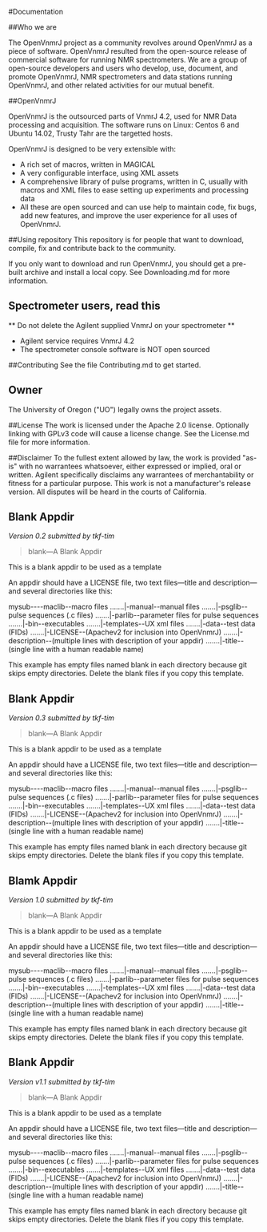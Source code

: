#Documentation

##Who we are

The OpenVnmrJ project as a community revolves around OpenVnmrJ as a piece of software. OpenVnmrJ resulted from the open-source release of commercial software for running NMR spectrometers. We are a group of open-source developers and users who develop, use, document, and promote OpenVnmrJ, NMR spectrometers and data stations running OpenVnmrJ, and other related activities for our mutual benefit.

##OpenVnmrJ

OpenVnmrJ is the outsourced parts of VnmrJ 4.2, used for NMR Data processing and acquisition. The software runs on Linux: Centos 6 and Ubuntu 14.02, Trusty Tahr are the targetted hosts.

OpenVnmrJ is designed to be very extensible with:
- A rich set of macros, written in MAGICAL
- A very configurable interface, using XML assets
- A comprehensive library of pulse programs, written in C, usually with macros and XML files to ease setting up experiments and processing data
- All these are open sourced and can use help to maintain code, fix bugs, add new features, and improve the user experience for all uses of OpenVnmrJ.

##Using repository
This repository is for people that want to download, compile, fix and contribute back to the community. 

If you only want to download and run OpenVnmrJ, you should get a pre-built archive and install a local copy. See Downloading.md for more information.

## Spectrometer users, read this 
** Do not delete the Agilent supplied VnmrJ on your spectrometer **
* Agilent service requires VnmrJ 4.2
* The spectrometer console software is NOT open sourced


##Contributing
See the file Contributing.md to get started.

## Owner
The University of Oregon ("UO") legally owns the project assets. 

##License
The work is licensed under the Apache 2.0 license. Optionally linking with GPLv3 code will cause a license change. 
See the License.md file for more information.

##Disclaimer
To the fullest extent allowed by law, the work is provided "as-is" with no warrantees whatsoever, either expressed or implied, oral or written. Agilent specifically disclaims any warrantees of merchantability or fitness for a particular purpose. This work is not a manufacturer's release version. All disputes will be heard in the courts of California.
## Blank Appdir
*Version 0.2 submitted by tkf-tim*

>blank—A Blank Appdir

This is a blank appdir to be used as a template

An appdir should have a LICENSE file, two text files—title and description—and several directories like this:

mysub----maclib--macro files
.......|-manual--manual files
.......|-psglib--pulse sequences (.c files)
.......|-parlib--parameter files for pulse sequences
.......|-bin--executables
.......|-templates--UX xml files
.......|-data--test data (FIDs)
.......|-LICENSE--(Apachev2 for inclusion into OpenVnmrJ)
.......|-description--(multiple lines with description of your appdir)
.......|-title--(single line with a human readable name)

This example has empty files named blank in each directory because git skips empty directories.
Delete the blank files if you copy this template.

## Blank Appdir
*Version 0.3 submitted by tkf-tim*

>blank—A Blank Appdir

This is a blank appdir to be used as a template

An appdir should have a LICENSE file, two text files—title and description—and several directories like this:

mysub----maclib--macro files
.......|-manual--manual files
.......|-psglib--pulse sequences (.c files)
.......|-parlib--parameter files for pulse sequences
.......|-bin--executables
.......|-templates--UX xml files
.......|-data--test data (FIDs)
.......|-LICENSE--(Apachev2 for inclusion into OpenVnmrJ)
.......|-description--(multiple lines with description of your appdir)
.......|-title--(single line with a human readable name)

This example has empty files named blank in each directory because git skips empty directories.
Delete the blank files if you copy this template.

## Blamk Appdir
*Version 1.0 submitted by tkf-tim*

>blank—A Blank Appdir

This is a blank appdir to be used as a template

An appdir should have a LICENSE file, two text files—title and description—and several directories like this:

mysub----maclib--macro files
.......|-manual--manual files
.......|-psglib--pulse sequences (.c files)
.......|-parlib--parameter files for pulse sequences
.......|-bin--executables
.......|-templates--UX xml files
.......|-data--test data (FIDs)
.......|-LICENSE--(Apachev2 for inclusion into OpenVnmrJ)
.......|-description--(multiple lines with description of your appdir)
.......|-title--(single line with a human readable name)

This example has empty files named blank in each directory because git skips empty directories.
Delete the blank files if you copy this template.

## Blank Appdir
*Version v1.1 submitted by tkf-tim*

>blank—A Blank Appdir

This is a blank appdir to be used as a template

An appdir should have a LICENSE file, two text files—title and description—and several directories like this:

mysub----maclib--macro files
.......|-manual--manual files
.......|-psglib--pulse sequences (.c files)
.......|-parlib--parameter files for pulse sequences
.......|-bin--executables
.......|-templates--UX xml files
.......|-data--test data (FIDs)
.......|-LICENSE--(Apachev2 for inclusion into OpenVnmrJ)
.......|-description--(multiple lines with description of your appdir)
.......|-title--(single line with a human readable name)

This example has empty files named blank in each directory because git skips empty directories.
Delete the blank files if you copy this template.

